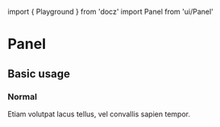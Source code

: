 import { Playground } from 'docz'
import Panel from 'ui/Panel'

# Panel

## Basic usage

### Normal

<Playground>
  <Panel>
    Etiam volutpat lacus tellus, vel convallis sapien tempor.
  </Panel>
</Playground>
